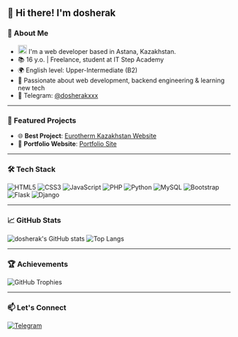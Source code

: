 ## 👋 Hi there! I'm dosherak

### 🧠 About Me

- <img src="https://flagcdn.com/w320/kz.png" width="20" alt="Kazakhstan Flag"/> I'm a web developer based in Astana, Kazakhstan.
- 📚 16 y.o. | Freelance, student at IT Step Academy  
- 🌍 English level: Upper-Intermediate (B2)  
- 🎯 Passionate about web development, backend engineering & learning new tech  
- 📲 Telegram: [@dosherakxxx](https://t.me/dosherakxxx)

---

### 🚀 Featured Projects

- 🌐 **Best Project**: [Eurotherm Kazakhstan Website](https://dosherakxxx.github.io/eurotherm.kz/)
- 🧰 **Portfolio Website**: [Portfolio Site](https://dosherakxxx.github.io/portfoliosite/)

---

### 🛠️ Tech Stack

![HTML5](https://img.shields.io/badge/HTML5-E34F26?style=for-the-badge&logo=html5&logoColor=white)
![CSS3](https://img.shields.io/badge/CSS3-1572B6?style=for-the-badge&logo=css3&logoColor=white)
![JavaScript](https://img.shields.io/badge/JavaScript-F7DF1E?style=for-the-badge&logo=javascript&logoColor=black)
![PHP](https://img.shields.io/badge/PHP-777BB4?style=for-the-badge&logo=php&logoColor=white)
![Python](https://img.shields.io/badge/Python-3776AB?style=for-the-badge&logo=python&logoColor=white)
![MySQL](https://img.shields.io/badge/MySQL-4479A1?style=for-the-badge&logo=mysql&logoColor=white)
![Bootstrap](https://img.shields.io/badge/Bootstrap-7952B3?style=for-the-badge&logo=bootstrap&logoColor=white)
![Flask](https://img.shields.io/badge/Flask-000000?style=for-the-badge&logo=flask&logoColor=white)
![Django](https://img.shields.io/badge/Django-092E20?style=for-the-badge&logo=django&logoColor=white)

---

### 📈 GitHub Stats

![dosherak's GitHub stats](https://github-readme-stats.vercel.app/api?username=dosherakxxx&show_icons=true&theme=github_dark)
![Top Langs](https://github-readme-stats.vercel.app/api/top-langs/?username=dosherakxxx&layout=compact&theme=github_dark)

---

### 🏆 Achievements

![GitHub Trophies](https://github-profile-trophy.vercel.app/?username=dosherakxxx&theme=algolia)

---

### 📫 Let's Connect

[![Telegram](https://img.shields.io/badge/Telegram-2CA5E0?style=for-the-badge&logo=telegram&logoColor=white)](https://t.me/dosherakxxx)

